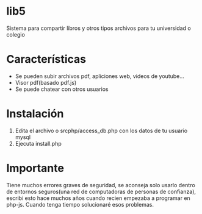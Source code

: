 # lib5
Sistema para compartir libros y otros tipos archivos para tu universidad o colegio

# Características
* Se pueden subir archivos pdf, apliciones web, videos de youtube...
* Visor pdf(basado pdf.js)
* Se puede chatear con otros usuarios

# Instalación
1. Edita el archivo o srcphp/access_db.php con los datos de tu usuario mysql
2. Ejecuta install.php

# Importante
Tiene muchos errores graves de seguridad, se aconseja solo usarlo dentro de entornos seguros(una red de computadoras de personas de confianza), escribi esto hace muchos años cuando recien empezaba a programar en php-js. Cuando tenga tiempo solucionaré esos problemas.
